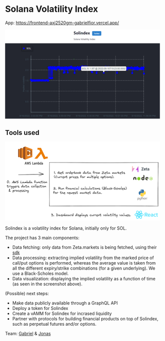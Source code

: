 # Solana Volatility Index

App: https://frontend-axj2520gm-gabrielfior.vercel.app/

![aa](./solindex_screenshot.png)

## Tools used

![aa](./tech_stack.png)

Solindex is a volatility index for Solana, initially only for SOL.

The project has 3 main components:
- Data fetching: only data from Zeta.markets is being fetched, using their [sdk](https://github.com/zetamarkets/sdk)
- Data processing: extracting implied volatility from the marked price of call/put options is performed, whereas the average value is taken from all the different expiry/strike combinations (for a given underlying). We use a Black-Scholes model.
- Data visualization: displaying the implied volatility as a function of time (as seen in the screenshot above).

(Possible) next steps:
- Make data publicly available through a GraphQL API
- Deploy a token for Solindex
- Create a vAMM for Solindex for incrased liquidity
- Partner with protocols for building financial products on top of Solindex, such as perpetual futures and/or options.

Team: [Gabriel](https://twitter.com/wiskDev) & [Jonas](https://twitter.com/DeinJoni)